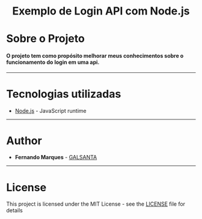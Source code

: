 <h1 align="center"><strong>Exemplo de Login API com Node.js</strong></h1>

# Sobre o Projeto

#### O projeto tem como propósito melhorar meus conhecimentos sobre o funcionamento do login em uma api. 
---

# Tecnologias utilizadas

* [Node.js](https://nodejs.org/en/) - JavaScript runtime

---

# Author

* **Fernando Marques**  - [GALSANTA](https://github.com/GALSANTA)

---

# License

This project is licensed under the MIT License - see the [LICENSE](https://opensource.org/licenses/MIT) file for details

